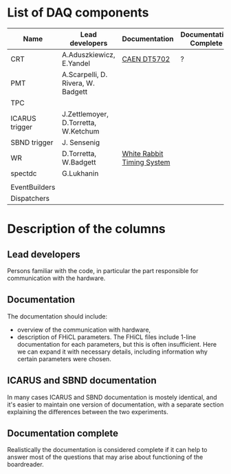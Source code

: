# List of DAQ components

| Name | Lead developers | Documentation | Documentation Complete |
| ---- | -------------- | ------------- | ---------------------- |
| CRT  | A.Aduszkiewicz, E.Yandel | [CAEN DT5702](CRT/CAEN_DT5702_readout.md) | ? |
| PMT  | A.Scarpelli, D. Rivera, W. Badgett    |               |                        |
| TPC  |                |               |                        |
| ICARUS trigger | J.Zettlemoyer, D.Torretta, W.Ketchum |               |                        |
| SBND trigger |  J. Sensenig|               |                        |
| WR   | D.Torretta, W.Badgett | [White Rabbit Timing System](WR/WhiteRabbit.md) |                        |
| spectdc | G.Lukhanin | |                        |
| | | | |
| EventBuilders | | | |
| Dispatchers | | | |


# Description of the columns
## Lead developers
Persons familiar with the code, in particular the part responsible for communication with the hardware.

## Documentation
The documentation should include:
- overview of the communication with hardware,
- description of FHiCL parameters. The FHiCL files include 1-line documentation for each parameters, but this is often insufficient. Here we can expand it with necessary details, including information why certain parameters were chosen.

## ICARUS and SBND documentation
In many cases ICARUS and SBND documentation is mostely identical, and it's easier to maintain one version of documentation, with a separate section explaining the differences between the two experiments.


## Documentation complete
Realistically the documentation is considered complete if it can help to answer most of the questions that may arise about functioning of the boardreader.
